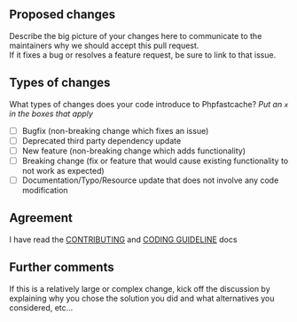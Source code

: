 ## Proposed changes

Describe the big picture of your changes here to communicate to the maintainers why we should accept this pull request.\
If it fixes a bug or resolves a feature request, be sure to link to that issue.

## Types of changes

What types of changes does your code introduce to Phpfastcache?
_Put an `x` in the boxes that apply_

- [ ] Bugfix (non-breaking change which fixes an issue)
- [ ] Deprecated third party dependency update
- [ ] New feature (non-breaking change which adds functionality)
- [ ] Breaking change (fix or feature that would cause existing functionality to not work as expected)
- [ ] Documentation/Typo/Resource update that does not involve any code modification

## Agreement

I have read the [CONTRIBUTING](https://github.com/PHPSocialNetwork/phpfastcache/blob/master/CONTRIBUTING.md) and [CODING GUIDELINE](https://github.com/PHPSocialNetwork/phpfastcache/blob/master/CODING_GUIDELINE.md) docs

## Further comments

If this is a relatively large or complex change, kick off the discussion by explaining why you chose the solution you did and what alternatives you considered, etc...
